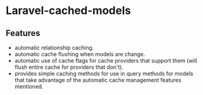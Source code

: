 # Laravel-cached-models

## Features
- automatic relationship caching.
- automatic cache flushing when models are change.
- automatic use of cache flags for cache providers that support them (will flush
  entire cache for providers that don't).
- provides simple caching methods for use in query methods for models that take
  advantage of the automatic cache management features mentioned.
